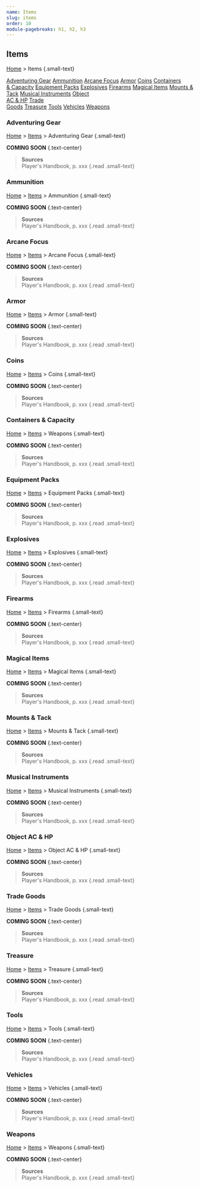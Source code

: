 ```yaml
---
name: Items
slug: items
order: 10
module-pagebreaks: h1, h2, h3
---
```

## Items
[Home](home) > Items {.small-text}

<div id="menu-container">
    <a href="adventuring-gear">Adventuring Gear</a>
    <a href="ammunition">Ammunition</a>
    <a href="arcane-focus">Arcane Focus</a>
    <a href="armor">Armor</a>
    <a href="coins">Coins</a>
    <a href="containers-capacity">Containers<br/> & Capacity</a>
    <a href="equipment-packs">Equipment Packs</a>
    <a href="explosives">Explosives</a>
    <a href="firearms">Firearms</a>
    <a href="magical-items">Magical Items</a>
    <a href="mounts-tack">Mounts & Tack</a>
    <a href="musical-intruments">Musical Instruments</a>
    <a href="object-ac-hp">Object<br/> AC & HP</a>
    <a href="trade-goods">Trade<br/> Goods</a>
    <a href="treasure">Treasure</a>
    <a href="tools">Tools</a>
    <a href="vehicles">Vehicles</a>
    <a href="weapons">Weapons</a>
</div>



### Adventuring Gear
[Home](home) > [Items](items) > Adventuring Gear {.small-text}

**COMING SOON** {.text-center}

> **Sources** <br/>
> Player's Handbook, p. xxx
{.read .small-text}



### Ammunition
[Home](home) > [Items](items) > Ammunition {.small-text}

**COMING SOON** {.text-center}

> **Sources** <br/>
> Player's Handbook, p. xxx
{.read .small-text}



### Arcane Focus
[Home](home) > [Items](items) > Arcane Focus {.small-text}

**COMING SOON** {.text-center}

> **Sources** <br/>
> Player's Handbook, p. xxx
{.read .small-text}



### Armor
[Home](home) > [Items](items) > Armor {.small-text}

**COMING SOON** {.text-center}

> **Sources** <br/>
> Player's Handbook, p. xxx
{.read .small-text}



### Coins
[Home](home) > [Items](items) > Coins {.small-text}

**COMING SOON** {.text-center}

> **Sources** <br/>
> Player's Handbook, p. xxx
{.read .small-text}



### Containers & Capacity
[Home](home) > [Items](items) > Weapons {.small-text}

**COMING SOON** {.text-center}

> **Sources** <br/>
> Player's Handbook, p. xxx
{.read .small-text}



### Equipment Packs
[Home](home) > [Items](items) > Equipment Packs {.small-text}

**COMING SOON** {.text-center}

> **Sources** <br/>
> Player's Handbook, p. xxx
{.read .small-text}



### Explosives
[Home](home) > [Items](items) > Explosives {.small-text}

**COMING SOON** {.text-center}

> **Sources** <br/>
> Player's Handbook, p. xxx
{.read .small-text}



### Firearms
[Home](home) > [Items](items) > Firearms {.small-text}

**COMING SOON** {.text-center}

> **Sources** <br/>
> Player's Handbook, p. xxx
{.read .small-text}



### Magical Items
[Home](home) > [Items](items) > Magical Items {.small-text}

**COMING SOON** {.text-center}

> **Sources** <br/>
> Player's Handbook, p. xxx
{.read .small-text}



### Mounts & Tack
[Home](home) > [Items](items) > Mounts & Tack {.small-text}

**COMING SOON** {.text-center}

> **Sources** <br/>
> Player's Handbook, p. xxx
{.read .small-text}



### Musical Instruments
[Home](home) > [Items](items) > Musical Instruments {.small-text}

**COMING SOON** {.text-center}

> **Sources** <br/>
> Player's Handbook, p. xxx
{.read .small-text}



### Object AC & HP
[Home](home) > [Items](items) > Object AC & HP {.small-text}

**COMING SOON** {.text-center}

> **Sources** <br/>
> Player's Handbook, p. xxx
{.read .small-text}



### Trade Goods
[Home](home) > [Items](items) > Trade Goods {.small-text}

**COMING SOON** {.text-center}

> **Sources** <br/>
> Player's Handbook, p. xxx
{.read .small-text}



### Treasure
[Home](home) > [Items](items) > Treasure {.small-text}

**COMING SOON** {.text-center}

> **Sources** <br/>
> Player's Handbook, p. xxx
{.read .small-text}



### Tools
[Home](home) > [Items](items) > Tools {.small-text}

**COMING SOON** {.text-center}

> **Sources** <br/>
> Player's Handbook, p. xxx
{.read .small-text}



### Vehicles
[Home](home) > [Items](items) > Vehicles {.small-text}

**COMING SOON** {.text-center}

> **Sources** <br/>
> Player's Handbook, p. xxx
{.read .small-text}



### Weapons
[Home](home) > [Items](items) > Weapons {.small-text}

**COMING SOON** {.text-center}

> **Sources** <br/>
> Player's Handbook, p. xxx
{.read .small-text}